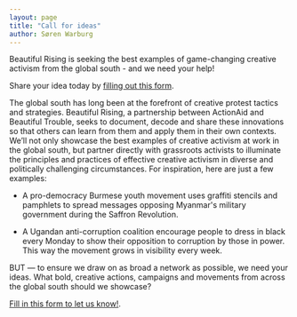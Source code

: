 ```yaml
---
layout: page
title: "Call for ideas"
author: Søren Warburg
---
```

Beautiful Rising is seeking the best examples of game-changing creative activism from the global south - and we need your help!

Share your idea today by [filling out this form](http://goo.gl/forms/ReUsiSJ5FX). 

The global south has long been at the forefront of creative protest tactics and strategies. Beautiful Rising, a partnership between ActionAid and Beautiful Trouble, seeks to document, decode and share these innovations so that others can learn from them and apply them in their own contexts. We’ll not only showcase the best examples of creative activism at work in the global south, but partner directly with grassroots activists to illuminate the principles and practices of effective creative activism in diverse and politically challenging circumstances. For inspiration, here are just a few examples:
 
* A pro-democracy Burmese youth movement uses graffiti stencils and pamphlets to spread messages opposing Myanmar's military government during the Saffron Revolution.

* A Ugandan anti-corruption coalition encourage people to dress in black every Monday to show their opposition to corruption by those in power. This way the movement grows in visibility every week.

BUT — to ensure we draw on as broad a network as possible, we need your ideas. What bold, creative actions, campaigns and movements from across the global south should we showcase? 

[Fill in this form to let us know!](http://goo.gl/forms/ReUsiSJ5FX).
